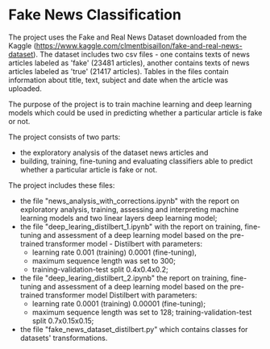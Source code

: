 # Fake News Classification

The project uses the Fake and Real News Dataset downloaded from the Kaggle (https://www.kaggle.com/clmentbisaillon/fake-and-real-news-dataset). The dataset includes two csv files - one contains texts of news articles labeled as 'fake' (23481 articles), another contains texts of news articles labeled as 'true' (21417 articles). Tables in the files contain information about title, text, subject and date when the article was uploaded.

The purpose of the project is to train machine learning and deep learning models which could be used in predicting whether a particular article is fake or not.

The project consists of two parts:

- the exploratory analysis of the dataset news articles and
 - building, training, fine-tuning and evaluating classifiers able to predict whether a particular article is fake or not.

The project includes these files:

- the file "news_analysis_with_corrections.ipynb" with the report on exploratory analysis, training, assessing and interpreting machine learning models and two linear layers deep learning model;
- the file "deep_learing_distilbert_1.ipynb" with the report on training, fine-tuning and assessment of a deep learning model based on the pre-trained transformer model - Distilbert with parameters:
  - learning rate 0.001 (training) 0.0001 (fine-tuning),
  - maximum sequence length was set to 300;
  - training-validation-test split 0.4x0.4x0.2;
- the file "deep_learing_distilbert_2.ipynb" the report on training, fine-tuning and assessment of a deep learning model based on the pre-trained transformer model Distilbert with parameters:
  - learning rate 0.0001 (training) 0.00001 (fine-tuning);
  - maximum sequence length was set to 128;
     training-validation-test split 0.7x0.15x0.15;
- the file "fake_news_dataset_distilbert.py" which contains classes for datasets' transformations.

